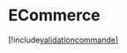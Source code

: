 # ECommerce

[!include[validationcommande](ecommerce.validationcommande.autogen.md)]


































